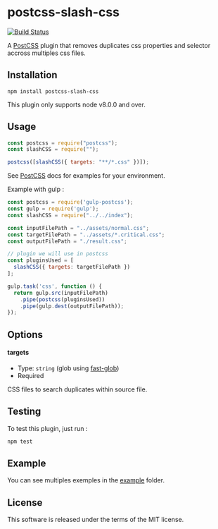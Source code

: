 # postcss-slash-css

[![Build Status](https://travis-ci.org/billouboq/postcss-slash-css.svg?branch=master)](https://travis-ci.org/billouboq/postcss-slash-css)

A [PostCSS](https://github.com/postcss/postcss) plugin that removes duplicates css properties and selector accross multiples css files.

## Installation

```
npm install postcss-slash-css
```

This plugin only supports node v8.0.0 and over.

## Usage

```js
const postcss = require("postcss");
const slashCSS = require("");

postcss([slashCSS({ targets: "**/*.css" })]);
```

See [PostCSS](https://github.com/postcss/postcss) docs for examples for your environment.

Example with gulp :

```js
const postcss = require('gulp-postcss');
const gulp = require('gulp');
const slashCSS = require("../../index");

const inputFilePath = "../assets/normal.css";
const targetFilePath = "../assets/*.critical.css";
const outputFilePath = "./result.css";

// plugin we will use in postcss
const pluginsUsed = [
  slashCSS({ targets: targetFilePath })
];

gulp.task('css', function () {
  return gulp.src(inputFilePath)
    .pipe(postcss(pluginsUsed))
    .pipe(gulp.dest(outputFilePath));
});
```

## Options

#### targets

- Type: `string` (glob using [fast-glob](https://github.com/mrmlnc/fast-glob))
- Required

CSS files to search duplicates within source file.

## Testing

To test this plugin, just run :

```javascript
npm test
```

## Example

You can see multiples exemples in the [example](https://github.com/billouboq/postcss-slash-css/tree/master/examples) folder.

## License

This software is released under the terms of the MIT license.
